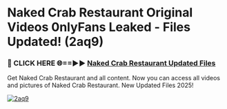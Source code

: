 # Naked Crab Restaurant Original Videos 0nlyFans Leaked - Files Updated! (2aq9)

<h3>🔴 CLICK HERE 🌐==►► <a href="https://tinyurl.com/yckcrads" rel="nofollow">Naked Crab Restaurant Updated Files</a></h3>

Get Naked Crab Restaurant and all content. Now you can access all videos and pictures of Naked Crab Restaurant. New Updated Files 2025!

[![2aq9](https://i.imgur.com/hpKpOFt.gif)](https://tinyurl.com/yckcrads)
